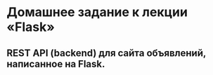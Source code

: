 # Домашнее задание к лекции «Flask»

## REST API (backend) для сайта объявлений, написанное на Flask.
